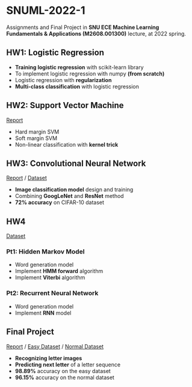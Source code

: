# SNUML-2022-1

Assignments and Final Project in **SNU ECE Machine Learning Fundamentals & Applications (M2608.001300)** lecture, at 2022 spring.

## HW1: Logistic Regression
* **Training logistic regression** with scikit-learn library
* To implement logistic regression with numpy **(from scratch)**
* Logistic regression with **regularization**
* **Multi-class classification** with logistic regression

## HW2: Support Vector Machine
[Report](https://github.com/ckswjd99/SNUML-2022-1/blob/master/HW2/2017-17088.pdf)
* Hard margin SVM
* Soft margin SVM
* Non-linear classification with **kernel trick**

## HW3: Convolutional Neural Network
[Report](https://github.com/ckswjd99/SNUML-2022-1/blob/master/HW3/2017-17088.pdf) / [Dataset](https://drive.google.com/file/d/1yAhRiiuMInAJqnQpVhyqLOy5Uicv4ypf/view?usp=sharing)
* **Image classification model** design and training
* Combining **GoogLeNet** and **ResNet** method
* **72% accuracy** on CIFAR-10 dataset

## HW4
[Dataset](https://drive.google.com/file/d/12st-VR133E_hfSBeMYfS9Ue7yCjlNRQq/view?usp=sharing)

### Pt1: Hidden Markov Model
* Word generation model
* Implement **HMM forward** algorithm
* Implement **Viterbi** algorithm

### Pt2: Recurrent Neural Network
* Word generation model
* Implement **RNN** model

## Final Project
[Report](https://github.com/ckswjd99/SNUML-2022-1/blob/master/Final%20Project/2017-17088.pdf) / [Easy Dataset](https://drive.google.com/file/d/1_CjZ9xpRjKeERep5ABQ2t1q-fqddDjCE/view?usp=sharing) / [Normal Dataset](https://drive.google.com/file/d/1C7E3rkDi5PZekLCB-uVGNHQw6zC_Wk3l/view?usp=sharing)

* **Recognizing letter images**
* **Predicting next letter** of a letter sequence
* **98.89%** accuracy on the easy dataset
* **96.15%** accuracy on the normal dataset
